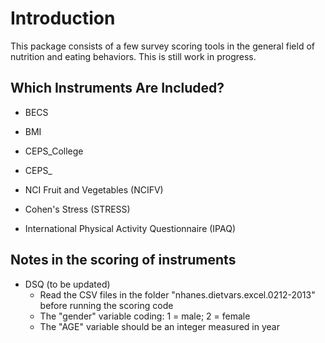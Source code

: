 # Introduction

This package consists of a few survey scoring tools in the general field of nutrition and eating behaviors. This is still work in progress.

## Which Instruments Are Included?

* BECS

* BMI

* CEPS_College

* CEPS_

* NCI Fruit and Vegetables (NCIFV)

* Cohen's Stress (STRESS)

* International Physical Activity Questionnaire (IPAQ)


## Notes in the scoring of instruments

* DSQ (to be updated)
	* Read the CSV files in the folder "nhanes.dietvars.excel.0212-2013" before running the scoring code
	* The "gender" variable coding: 1 = male; 2 = female
	* The "AGE" variable should be an integer measured in year  

